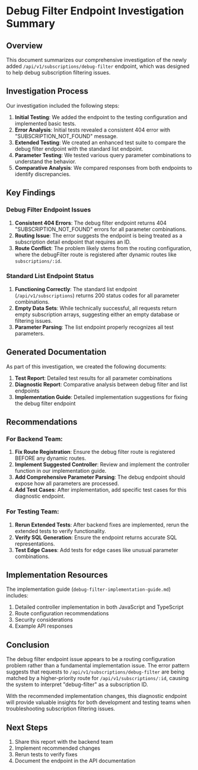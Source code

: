 # Debug Filter Endpoint Investigation Summary

## Overview

This document summarizes our comprehensive investigation of the newly added `/api/v1/subscriptions/debug-filter` endpoint, which was designed to help debug subscription filtering issues.

## Investigation Process

Our investigation included the following steps:

1. **Initial Testing**: We added the endpoint to the testing configuration and implemented basic tests.
2. **Error Analysis**: Initial tests revealed a consistent 404 error with "SUBSCRIPTION_NOT_FOUND" message.
3. **Extended Testing**: We created an enhanced test suite to compare the debug filter endpoint with the standard list endpoint.
4. **Parameter Testing**: We tested various query parameter combinations to understand the behavior.
5. **Comparative Analysis**: We compared responses from both endpoints to identify discrepancies.

## Key Findings

### Debug Filter Endpoint Issues

1. **Consistent 404 Errors**: The debug filter endpoint returns 404 "SUBSCRIPTION_NOT_FOUND" errors for all parameter combinations.
2. **Routing Issue**: The error suggests the endpoint is being treated as a subscription detail endpoint that requires an ID.
3. **Route Conflict**: The problem likely stems from the routing configuration, where the debugFilter route is registered after dynamic routes like `subscriptions/:id`.

### Standard List Endpoint Status

1. **Functioning Correctly**: The standard list endpoint (`/api/v1/subscriptions`) returns 200 status codes for all parameter combinations.
2. **Empty Data Sets**: While technically successful, all requests return empty subscription arrays, suggesting either an empty database or filtering issues.
3. **Parameter Parsing**: The list endpoint properly recognizes all test parameters.

## Generated Documentation

As part of this investigation, we created the following documents:

1. **Test Report**: Detailed test results for all parameter combinations
2. **Diagnostic Report**: Comparative analysis between debug filter and list endpoints
3. **Implementation Guide**: Detailed implementation suggestions for fixing the debug filter endpoint

## Recommendations

### For Backend Team:

1. **Fix Route Registration**: Ensure the debug filter route is registered BEFORE any dynamic routes.
2. **Implement Suggested Controller**: Review and implement the controller function in our implementation guide.
3. **Add Comprehensive Parameter Parsing**: The debug endpoint should expose how all parameters are processed.
4. **Add Test Cases**: After implementation, add specific test cases for this diagnostic endpoint.

### For Testing Team:

1. **Rerun Extended Tests**: After backend fixes are implemented, rerun the extended tests to verify functionality.
2. **Verify SQL Generation**: Ensure the endpoint returns accurate SQL representations.
3. **Test Edge Cases**: Add tests for edge cases like unusual parameter combinations.

## Implementation Resources

The implementation guide (`debug-filter-implementation-guide.md`) includes:

1. Detailed controller implementation in both JavaScript and TypeScript
2. Route configuration recommendations
3. Security considerations
4. Example API responses

## Conclusion

The debug filter endpoint issue appears to be a routing configuration problem rather than a fundamental implementation issue. The error pattern suggests that requests to `/api/v1/subscriptions/debug-filter` are being matched by a higher-priority route for `/api/v1/subscriptions/:id`, causing the system to interpret "debug-filter" as a subscription ID.

With the recommended implementation changes, this diagnostic endpoint will provide valuable insights for both development and testing teams when troubleshooting subscription filtering issues.

## Next Steps

1. Share this report with the backend team
2. Implement recommended changes
3. Rerun tests to verify fixes
4. Document the endpoint in the API documentation